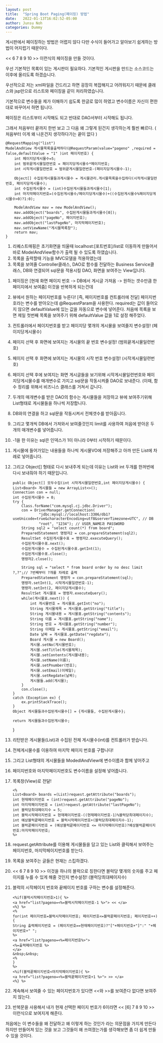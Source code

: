 ```yaml
---
layout: post
title:  "Spring Boot Paging(페이징) 방법"
date:   2022-01-13T16:02:52-05:00
author: Junsu Noh
categories: Dummy
---
```


게시판에서 페이징하는 방법은 어렵지 않다 다만 수식이 들어가고 알아보기 쉽게하는 방법이 어지럽기 때문이다.

<< 6 7 8 9 10 >> 이런식의 페이징을 만들 것이다.

우선 기본적인 목록이 있는 게시판이 필요하다. 기본적인 게시판을 만드는 소스코드는 이후에 올리도록 하겠습니다.

우선적으로 저는 xml파일을 건드리고 하면 굉장히 복잡해지고 어려워지기 때문에 클래스와 jsp만으로 리스트와 페이징을 같이 처리하였습니다.

기본적으로 변수들을 제가 이해하기 쉽도록 한글로 많이 하였고 변수이름은 자신이 편한대로 바꾸어서 하면 됩니다.

페이징은 리스트부터 시작해도 되고 반대로 DAO서부터 시작해도 됩니다.

그래서 처음부터 끝까지 한번 보고 그 다음 왜 그렇게 된건지 생각하는게 훨씬 빠르다. ( 처음부터 이게 왜 나온건지 생각하다가는 끝이 없다 )

    @RequestMapping("list")
	ModelAndView 게시물목록을출력하다(@RequestParam(value="pageno" ,required = false,defaultValue = "1" )int 페이지번호) {
		int 페이지당게시물수=5;
		int 범위끝게시물일련번호 = 페이지당게시물수*페이지번호;
		int 시작게시물일련번호 = 범위끝게시물일련번호-(페이지당게시물수-1);
		
		Object[] 수집된게시물들과게시물수 = 게시물관리.게시물목록을수집하다(시작게시물일련번호, 페이지당게시물수);
		int 수집된게시물수 = (int)수집된게시물들과게시물수[1];
		int 마지막페이지번호=(수집된게시물수/페이지당게시물수)+((수집된게시물수%페이지당게시물수>0)?1:0);
		
		ModelAndView mav = new ModelAndView();
		mav.addObject("boards", 수집된게시물들과게시물수[0]);
		mav.addObject("pageNo", 페이지번호);
		mav.addObject("lastPageNo", 마지막페이지번호);
		mav.setViewName("게시물목록창");
		return mav;
	}
1. 리퀘스트매핑은 초기화면을 띄울때 localhost:[포트번호]/list로 이동하게 만들어서 바로 ModelAndView함수가 출력 될 수 있도록 하였습니다.
2. 목록을 출력할때 기능을 MVC모델을 적용하였는데 
3. 목록을 보여줄 Controller클래스, DAO로 함수를 전달하는 Business Service클래스, DB와 연결되어 sql문을 적용시킬 DAO, 화면을 보여주는 View입니다.

1) 페이징은   [현재 화면 페이지 번호 -> DB에서 게시글 가져옴 -> 원하는 갯수만큼 한페이지에서 보여줌] 이것을 반복하게 되는건데
2) 뷰에서 원하는 페이지번호를 누른다! [즉, 페이지번호를 컨트롤러에 전달] 페이지번호라는 변수를 받아오는데 @RequestParam을 사용한다. required는 값이 들어오지 않으면 defaultValue에 있는 값을 자동으로 변수에 넣어준다. 처음에 목록을 보면 제일 첫번째 목록을 보여주기 위해 defaultValue 값을 1로 설정 해주었다. 
3) 컨트롤러에서 페이지번호를 받고 페이지당 몇개의 게시물을 보여줄지 변수설정! (페이지당게시물수) 
4) 페이지 선택 후 화면에 보여지는 게시물의 끝 번호 변수설정! (범위끝게시물일련번호) 
5) 페이지 선택 후 화면에 보여지는 게시물의 시작 번호 변수설정! (시작게시물일련번호)
6) 페이지 선택 후에 보여지는 화면 게시글들을 보기위해 시작게시물일련번호와 페이지당게시물수를 매개변수로 가지고 sql문을 작동시켜줄 DAO로 보내준다. (이때, 함수 정리를 위해서 비즈니스 클래스를 거쳐서 갑니다. 
7) 두개의 매개변수를 받은 DAO의 함수는 게시물들을 저장하고 뷰에 보여주기위해 List형태로 게시물들을 하나씩 저장합니다.
8) DB와의 연결을 하고 sql문을 작동시켜서 전체갯수를 받아옵니다.
9) 그리고 몇개씩 DB에서 가져와서 보여줄것인지 limit를 사용하여 처음에 받아온 두개의 매개변수를 넣어줍니다.
10) -1을 한 이유는 sql은 인덱스가 1이 아니라 0부터 시작하기 때문이다.
11) 게시물에 들어가있는 내용들을 하나씩 게시물VO에 저장해주고 아까 만든 List에 차례로 넣어줍니다.
12) 그리고 Object[] 형태로 다시 보내주게 되는데 이유는 List와 int 두개를 한꺼번에 다시 보내줘야 하기 때문입니다.

        public Object[] 모두수집(int 시작게시물일련번호,int 페이지당게시물수) {
		List<Board> 게시물들 = new ArrayList<>();
		Connection con = null;
		int 수집된게시물수 = 0;
		try {
			Class.forName("com.mysql.cj.jdbc.Driver");
			con = DriverManager.getConnection(
					"jdbc:mysql://localhost:3306/db1?useUnicode=true&characterEncoding=utf8&serverTimezone=UTC", // DB
					"root", "1234"); // USER_NAME과 PASSWORD
			String sql2 = "select count(*) from board";
			PreparedStatement 명령자2 = con.prepareStatement(sql2);
			ResultSet 수집된게시물수표 = 명령자2.executeQuery();
			수집된게시물수표.next();
			수집된게시물수 = 수집된게시물수표.getInt(1);
			수집된게시물수표.close();
			명령자2.close();
			
			String sql = "select * from board order by no desc limit ?,?";// ?번째부터 ?개를 차례로 출력
			PreparedStatement 명령자 = con.prepareStatement(sql);
			명령자.setInt(1, 시작게시물일련번호-1);
			명령자.setInt(2, 페이지당게시물수); 
			ResultSet 게시물표 = 명령자.executeQuery();
			while(게시물표.next()) {
				int 게시물번호 = 게시물표.getInt("no");
				String 게시물제목 = 게시물표.getString("title");
				String 게시물내용 = 게시물표.getString("contents");
				String 이름 = 게시물표.getString("name");
				String 번호 = 게시물표.getString("number");
				String 이메일 = 게시물표.getString("email");
				Date 날짜 = 게시물표.getDate("regdate");
				Board 게시물 = new Board();
				게시물.setNo(게시물번호);
				게시물.setTitle(게시물제목);
				게시물.setContents(게시물내용);
				게시물.setName(이름);
				게시물.setPnumber(번호);
				게시물.setEmail(이메일);
				게시물.setRegdate(날짜);
				게시물들.add(게시물);
			}
			con.close();
		}
		catch (Exception ex) {
			ex.printStackTrace();
		}
		Object 게시물들과수집된게시물수[] = {게시물들, 수집된게시물수};
		
		return 게시물들과수집된게시물수;
	}
  
13) 리턴받은 게시물들(List)과 수집된 전체 게시물수(int)를 컨트롤러가 받습니다.
14) 전체게시물수를 이용하여 마지막 페이지 번호를 구합니다!
15) 그리고 List형태의 게시물들을 ModedlAndView에 변수이름과 함께 넣어주고
16) 페이지번호와 마지막페이지번호도 변수이름을 설정해 넣어줍니다.
17) 목록창(View)로 전달!
  
        <% 
	    List<Board> boards =(List)request.getAttribute("boards"); 
	    int 현재페이지번호 = (int)request.getAttribute("pageNo");
	    int 마지막페이지번호 = (int)request.getAttribute("lastPageNo");
	    int 블럭당최대페이지수 = 5;
	    int 블럭시작페이지번호 = 현재페이지번호-((현재페이지번호-1)%블럭당최대페이지수);
	    int 예상블럭끝페이지번호 = 블럭시작페이지번호+(블럭당최대페이지수-1);
	    int 블럭끝페이지번호 = (예상블럭끝페이지번호 <= 마지막페이지번호)?예상블럭끝페이지번호:마지막페이지번호;
        %>

18) request.getAttribute를 이용해 게시물들을 담고 있는 List와 클릭해서 보여주는 페이지번호, 마지막페이지번호를 받는다.
19) 목록을 보여주는 글들은 현재는 스킵하겠다.
20) << 6 7 8 9 10 >> 이것을 하나의 블럭으로 칭한다면 블럭당 몇개의 숫자를 주고 페이지를 누를 수 있게 해줄 것인지 변수설정! (블럭당최대페이지수)
21) 블럭의 시작페이지 번호와 끝페이지 번호를 구하는 변수를 설정해준다.

        <%if(블럭시작페이지번호>1){ %>
	    <a href="list?pageno=<%=블럭시작페이지번호-1 %>"> << </a>
        <%} %>
        <%
	    for(int 페이지번호=블럭시작페이지번호; 페이지번호<=블럭끝페이지번호; 페이지번호++){
		String 출력페이지번호 = (페이지번호==현재페이지번호)?"["+페이지번호+"]":" "+페이지번호+" ";
	    %>
		<a href="list?pageno=<%=페이지번호%>">
		<%=출력페이지번호 %>
		</a>
		&nbsp;&nbsp;
        <%
	    }
        %>
        <%if(블럭끝페이지번호<마지막페이지번호){ %>
	    <a href="list?pageno=<%=블럭끝페이지번호+1 %>"> >> </a>
        <%} %>
        
22) 계속해서 보여줄 수 있는 페이지번호가 있다면 <<와 >>를 보여준다 없다면 보여주지 않는다.
23) 반복문을 사용해서 내가 현재 선택한 페이지 번호가 6이라면 << [6] 7 8 9 10 >> 이런식으로 보여지게 해준다.

  
  
  처음에는 이 변수들을 왜 전달하고 왜 이렇게 하는 것인가 라는 의문점을 가지게 만든다 하지만 만들어져 있는 것을 보고 
  그것들이 왜 쓰여졌는가를 생각해보면 좀 더 쉽게 만들 수 있을 것이다.

